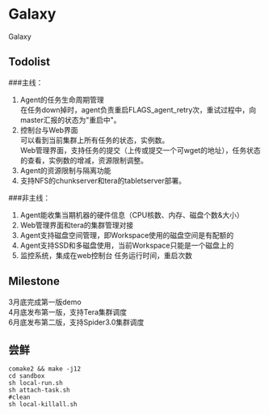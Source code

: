 # Galaxy
Galaxy

## Todolist
###主线：
1. Agent的任务生命周期管理  
   在任务down掉时，agent负责重启FLAGS_agent_retry次，重试过程中，向master汇报的状态为"重启中"。
2. 控制台与Web界面  
   可以看到当前集群上所有任务的状态，实例数。  
   Web管理界面，支持任务的提交（上传或提交一个可wget的地址），任务状态的查看，实例数的增减，资源限制调整。
3. Agent的资源限制与隔离功能
4. 支持NFS的chunkserver和tera的tabletserver部署。

###非主线：
1. Agent能收集当期机器的硬件信息（CPU核数、内存、磁盘个数&大小）
2. Web管理界面和tera的集群管理对接
3. Agent支持磁盘空间管理，即Workspace使用的磁盘空间是有配额的
4. Agent支持SSD和多磁盘使用，当前Workspace只能是一个磁盘上的
5. 监控系统，集成在web控制台
   任务运行时间，重启次数

## Milestone
3月底完成第一版demo  
4月底发布第一版，支持Tera集群调度  
6月底发布第二版，支持Spider3.0集群调度  

## 尝鲜
```
comake2 && make -j12
cd sandbox
sh local-run.sh
sh attach-task.sh
#clean
sh local-killall.sh
```
